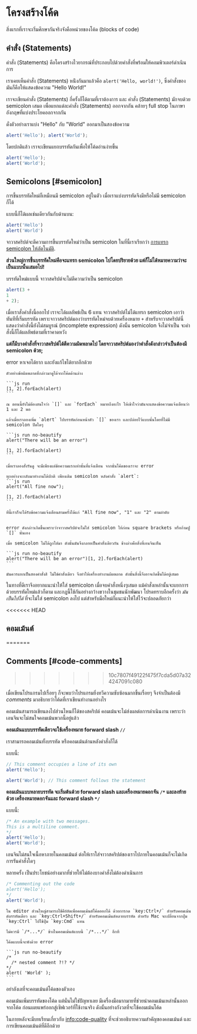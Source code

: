 # โครงสร้างโค้ด

สิ่งแรกที่เราจะเริ่มศึกษากันจริงจังคือหน่วยของโค้ด (blocks of code)

## คำสั่ง (Statements)

คำสั่ง (Statements) คือโครงสร้างไวยากรณ์ที่ประกอบไปด้วยคำสั่งที่พร้อมให้คอมพิวเตอร์ดำเนินการ

เราเคยเห็นคำสั่ง (Statements) หน่ึงกันมาแล้วคือ `alert('Hello, world!')`, ซึ่งคำสั่งของมันก็คือให้แสดงข้อความ "Hello World!"

เราจะเขียนคำสั่ง (Statements) กี่ครั้งก็ได้ตามที่เราต้องการ และ คำสั่ง (Statements) มักจบด้วย semicolon เสมอ เพื่อแยกแต่ละคำสั่ง (Statements) ออกจากกัน คล้ายๆ full stop ในภาษาอังกฤษที่แบ่งประโยคออกจากกัน

ดั่งตัวอย่างเราแบ่ง "Hello" กับ "World" ออกมาเป็นสองข้อความ

```js run no-beautify
alert('Hello'); alert('World');
```

โดยปกติแล้ว เราจะเขียนแยกบรรทัดกันเพื่อให้โค้ดอ่านง่ายขึ้น

```js run no-beautify
alert('Hello');
alert('World');
```

## Semicolons [#semicolon]

การขึ้นบรรทัดใหม่ก็เหมือนมี semicolon อยู่ในตัว เมื่อเราแบ่งบรรทัดจึงมีหรือไม่มี semicolon ก็ได้

แบบนี้ก็ได้ผลเช่นเดียวกันกับด้านบน:

```js run no-beautify
alert('Hello')
alert('World')
```

จาวาสคริปต์จะตีความการขึ้นบรรทัดใหม่ว่าเป็น semicolon ในที่นี้เราเรียกว่า [การแทรก semicolon ให้อัตโนมัติ](https://tc39.github.io/ecma262/#sec-automatic-semicolon-insertion).

**ส่วนใหญ่การขึ้นบรรทัดใหม่คือจะแทรก semicolon ไปโดยปริยายด้วย แต่ก็ไม่ได้หมายความว่าจะเป็นแบบนั้นเสมอไป!**

บรรทัดใหม่แบบนี้ จาวาสคริปต์จะไม่ตีความว่าเป็น semicolon

```js run no-beautify
alert(3 +
1
+ 2);
```

เมื่อเราสั่งคำสั่งนี้ออกไป เราจะได้ผลลัพธ์เป็น 6 แทน จาวาสคริปต์ไม่ได้แทรก semicolon เอาว่าทันทีที่เริ่มบรรทัด เพราะจาวาสคริปต์มองว่าบรรทัดใหม่จบด้วยเครื่องหมาย `+` สำหรับจาวาสคริปต์นี่แสดงว่าคำสั่งนี้ยังไม่สมบูรณ์ (incomplete expression) ดังนั้น semicolon จึงไม่จำเป็น จะคำสั่งนี้ก็ได้ผลลัพธ์ตามที่เราคาดหวัง

**แต่ก็มีบางคำสั่งที่จาวาสคริปต์ได้ตีความผิดพลาดไป โดยจาวาสคริปต์มองว่าคำสั่งดังกล่าวจำเป็นต้องมี semicolon ด้วย;**

error หาเจอได้ยาก และยังแก้ไขได้ยากอีกด้วย

````smart header="An example of an error"
ตัวอย่างข้อผิดพลาดที่กล่าวมาดูได้จากโค้ดด้านล่าง

```js run
[1, 2].forEach(alert)
```

ณ ตอนนี้ยังไม่ต้องสนใจว่า `[]` และ `forEach` หมายถึงอะไร ให้เข้าใจว่ามันจะแสดงข้อความแจ้งเตือนว่า 1 และ 2 พอ

แล้วเมื่อเราลองเพิ่ม `alert` ไปบรรทัดก่อนหน้าตัว `[]` ของเรา และปล่อยไว้แบบนั้นโดยที่ไม่มี semicolon ปิดใดๆ

```js run no-beautify
alert("There will be an error")

[1, 2].forEach(alert)
```

เมื่อเราลองสั่งรันดู จะมีเพียงแต่ข้อความแรกเท่านั้นที่แจ้งเตือน จากนั่นโค้ดของเราจะ error

ทุกอย่างจะกลับมาทำงานได้ปกติ เพียงเติม semicolon หลังคำสั่ง `alert`:
```js run
alert("All fine now");

[1, 2].forEach(alert)  
```

ทีนี้เราก็จะได้รับข้อความแจ้งเตือนสามครั้งได้แก่ "All fine now", "1" และ "2" ตามลำดับ


error ดังกล่าวเกิดขึ้นเพราะว่าจาวาสคริปต์จะไม่ใส่ semicolon ให้ก่อน square brackets หรือก้ามปู `[]` นั่นเอง

เมื่อ semicolon ไม่ได้ถูกใส่มา ดังนั้นมันจึงกลายเป็นคำสั่งเดียวกัน ข้างล่างคือสิ่งที่เอนจินเห็น

```js run no-beautify
alert("There will be an error")[1, 2].forEach(alert)
```

มันควรแยกเป็นสองคำสั่งสิ ไม่ใช่คำสั่งเดียว จึงทำให้เครื่องทำงานผิดพลาด ดังนั้นสิ่งนี้จึงอาจเกิดขึ้นได้อยู่เสมอ
````

ในทางที่ดีเราจึงอยากแนะนำให้ใส่ semicolon เมื่อจบคำสั่งหนึ่งๆเสมอ แม้คำสั่งเหล่านั้นจะแยกการด้วยบรรทัดใหม่แล้วก็ตาม และกฎนี้ใช้กันอย่างกว้างขวางในชุมชนนักพัฒนา โปรดทราบอีกครั้งว่า *มันเป็นไปได้* ที่จะไม่ใส่ semicolon ลงไป แต่สำหรับมือใหม่ก็แนะนำให้ใส่ไว้จะปลอดภัยกว่า

<<<<<<< HEAD
## คอมเม้นต์
=======
## Comments [#code-comments]
>>>>>>> 10c7807f49122f475f7cda5d07a324247091c080

เมื่อเขียนโปรแกรมไปเรื่อยๆ ก็จะพบว่าโปรแกรมยิ่งทวีความซับซ้อนมากขึ้นเรื่อยๆ จึงจำเป็นต้องมี *comments* มาอธิบายว่าโค้ดที่เราเขียนทำงานอย่างไร

คอมเม้นสามารถเขียนลงไปส่วนไหนก็ได้ของสคริปต์ คอมเม้นจะไม่ส่งผลต่อการดำเนินงาน เพราะว่า เอนจินจะไม่สนใจคอมเม้นพวกนี้อยู่แล้ว

**คอมเม้นแบบบรรทัดเดียวจะใช้เครื่องหมาย forward slash `//`**

เราสามารถคอมเม้นทั้งบรรทัด หรือคอมเม้นด้านหลังคำสั่งก็ได้

แบบนี้:

```js run
// This comment occupies a line of its own
alert('Hello');

alert('World'); // This comment follows the statement
```

**คอมเม้นแบบหลายบรรทัด จะเริ่มต้นด้วย forward slash และเครื่องหมายดอกจัน `/*` และลงท้ายด้วย เครื่องหมายดอกจันและ forward slash `*/`**

แบบนี้:

```js run
/* An example with two messages.
This is a multiline comment.
*/
alert('Hello');
alert('World');
```

เอนจินไม่สนใจเนื้อหาภายในคอมเม้นต์ ต่อให้เราใส่จาวาสคริปต์ของเราไปภายในคอมเม้นก็จะไม่เกิดการรันคำสั่งใดๆ

หลายครั้ง เป็นประโยชน์อย่างมากที่ช่วยให้ไม่ต้องบางคำสั่งไม่ต้องดำเนินการ

```js run
/* Commenting out the code
alert('Hello');
*/
alert('World');
```

```smart header="ใช้คีย์ลัด!"
ใน editor ส่วนใหญ่สามารถใช้คีย์ลัดเพื่อคอมเม้นต์โค้ดออกได้ ด้วยการกด `key:Ctrl+/` สำหรับคอมเม้นต์บรรทัดเดียว และ `key:Ctrl+Shift+/` สำหรับคอมเม้นต์หลายบรรทัด สำหรับ Mac จะเปลี่ยนจากปุ่ม `key:Ctrl` ไปใช้ปุ่ม `key:Cmd` แทน
```

````warn header="คอมเม้นต์ซ้อนคอมเม้นต์ไม่ได้"
ไม่ควรมี `/*...*/` ข้างในคอมเม้นต์แบบนี้ `/*...*/` อีกที

โค้ดแบบนี้จะพังด้วย error

```js run no-beautify
/*
  /* nested comment ?!? */
*/
alert( 'World' );
```
````

อย่าลังเลที่จะคอมเม้นต์โค้ดของตัวเอง

คอมเม้นเพิ่มบรรทัดของโค้ด แต่นั่นไม่ใช่ปัญหาเลย มีเครื่องมือมากมายที่ช่วยนำคอมเม้นเหล่านั้นออกจากโค้ด ก่อนเผยแพร่ออกสู่เซิฟเวอร์ที่ใช้งานจริง ดังนั้นอย่างกังวลที่จะใช้คอมเม้นโค้ด

ในภายหลังจะมีบทเรียนเกี่ยวกับ <info:code-quality> ที่จะช่วยอธิบายความสำคัญของคอมเม้นต์ และการเขียนคอมเม้นต์ที่ดีอีกด้วย
